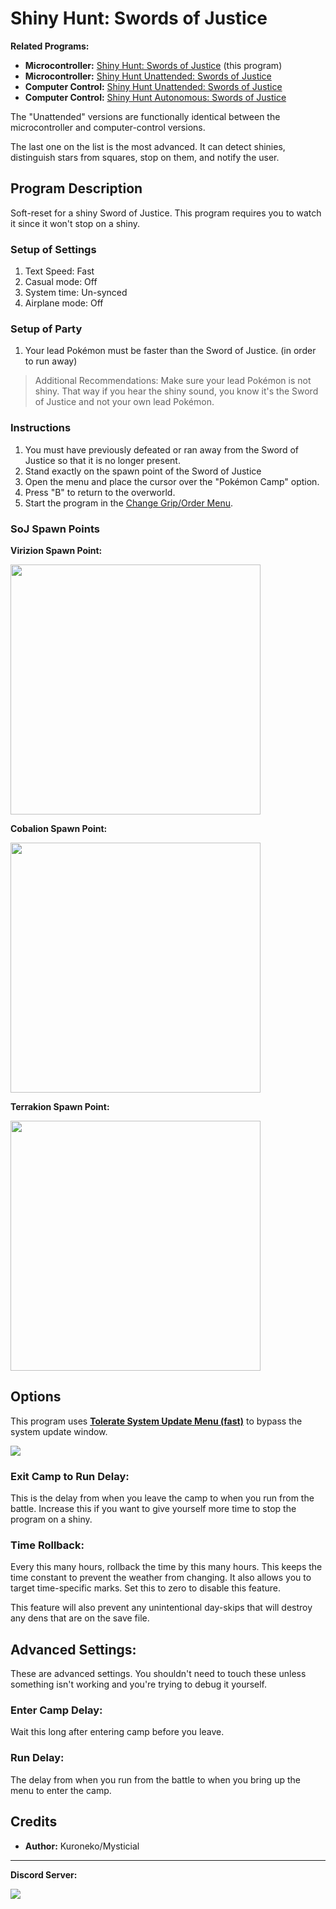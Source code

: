 # Shiny Hunt: Swords of Justice

**Related Programs:**
- **Microcontroller:** [Shiny Hunt: Swords of Justice](https://github.com/PokemonAutomation/Microcontroller/blob/master/Wiki/Programs/PokemonSwSh/ShinyHunt-SwordsOfJustice.md) (this program)
- **Microcontroller:** [Shiny Hunt Unattended: Swords of Justice](https://github.com/PokemonAutomation/Microcontroller/blob/master/Wiki/Programs/PokemonSwSh/ShinyHuntUnattended-SwordsOfJustice.md)
- **Computer Control:** [Shiny Hunt Unattended: Swords of Justice](https://github.com/PokemonAutomation/ComputerControl/blob/master/Wiki/Programs/PokemonSwSh/ShinyHuntUnattended-SwordsOfJustice.md)
- **Computer Control:** [Shiny Hunt Autonomous: Swords of Justice](https://github.com/PokemonAutomation/ComputerControl/blob/master/Wiki/Programs/PokemonSwSh/ShinyHuntAutonomous-SwordsOfJustice.md)

The "Unattended" versions are functionally identical between the microcontroller and computer-control versions.

The last one on the list is the most advanced. It can detect shinies, distinguish stars from squares, stop on them, and notify the user.


## Program Description

Soft-reset for a shiny Sword of Justice. This program requires you to watch it since it won't stop on a shiny.

### Setup of Settings

1. Text Speed: Fast
2. Casual mode: Off
3. System time: Un-synced
4. Airplane mode: Off

### Setup of Party

1. Your lead Pokémon must be faster than the Sword of Justice. (in order to run away)

> Additional Recommendations: Make sure your lead Pokémon is not shiny. That way if you hear the shiny sound, you know it's the Sword of Justice and not your own lead Pokémon.

### Instructions

1. You must have previously defeated or ran away from the Sword of Justice so that it is no longer present.
2. Stand exactly on the spawn point of the Sword of Justice
3. Open the menu and place the cursor over the "Pokémon Camp" option.
4. Press "B" to return to the overworld.
3. Start the program in the [Change Grip/Order Menu](/Wiki/Programs/NintendoSwitch/ChangeGripOrderMenu.md).

### SoJ Spawn Points

**Virizion Spawn Point:**

<img src="images/ShinyHunt-SwordsOfJustice-0.jpg" width="400">

**Cobalion Spawn Point:**

<img src="images/ShinyHunt-SwordsOfJustice-1.jpg" width="400">

**Terrakion Spawn Point:**

<img src="images/ShinyHunt-SwordsOfJustice-2.jpg" width="400">


## Options

This program uses [**Tolerate System Update Menu (fast)**](/Wiki/Programs/NintendoSwitch/FrameworkSettings.md#tolerate-system-update-menu-fast) to bypass the system update window.

<img src="images/ShinyHunt-SwordsOfJustice-Settings.png">

### Exit Camp to Run Delay:

This is the delay from when you leave the camp to when you run from the battle. Increase this if you want to give yourself more time to stop the program on a shiny.

### Time Rollback:

Every this many hours, rollback the time by this many hours. This keeps the time constant to prevent the weather from changing. It also allows you to target time-specific marks. Set this to zero to disable this feature.

This feature will also prevent any unintentional day-skips that will destroy any dens that are on the save file.


## Advanced Settings:

These are advanced settings. You shouldn't need to touch these unless something isn't working and you're trying to debug it yourself.

### Enter Camp Delay:

Wait this long after entering camp before you leave.

### Run Delay:

The delay from when you run from the battle to when you bring up the menu to enter the camp.


## Credits

- **Author:** Kuroneko/Mysticial




<hr>

**Discord Server:** 

[<img src="https://canary.discordapp.com/api/guilds/695809740428673034/widget.png?style=banner2">](https://discord.gg/cQ4gWxN)






